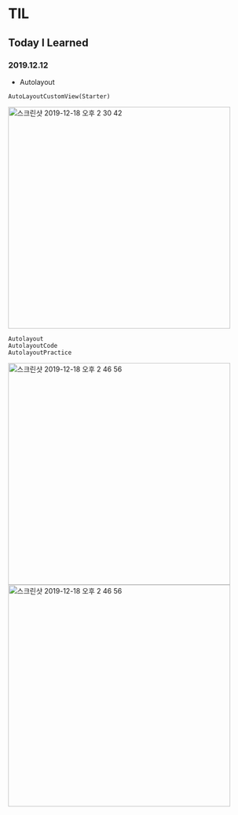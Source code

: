 # TIL
## Today I Learned


### 2019.12.12
- Autolayout

``````````````````````````````````
AutoLayoutCustomView(Starter)
`````````````````````````````````````````````
 
 
<img width="452" alt="스크린샷 2019-12-18 오후 2 30 42" src="https://user-images.githubusercontent.com/57229970/71059249-b8162180-21a5-11ea-87cc-f18abdc94d55.png">

``````````````````````````````````````
Autolayout
AutolayoutCode
AutolayoutPractice
`````````````````````````````````````````````
<img width="452" alt="스크린샷 2019-12-18 오후 2 46 56" src="https://user-images.githubusercontent.com/57229970/71059642-abde9400-21a6-11ea-8ef5-96a87022c80d.png">

<img width="452" alt="스크린샷 2019-12-18 오후 2 46 56" src="https://user-images.githubusercontent.com/57229970/71059642-abde9400-21a6-11ea-8ef5-96a87022c80d.png">






